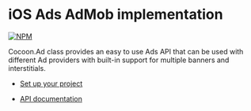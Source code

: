 iOS Ads AdMob implementation
=============================

[![NPM](https://nodei.co/npm/cocoon-plugin-ads-ios-admob.png)](https://nodei.co/npm/cocoon-plugin-ads-ios-admob/)

Cocoon.Ad class provides an easy to use Ads API that can be used with different Ad providers with built-in support for multiple banners and interstitials.

* [Set up your project](https://github.com/ludei/atomic-plugins-ads#javascript-api)

* [API documentation](http://ludei.github.io/cocoon-common/dist/doc/js/Cocoon.Ad.html) 
